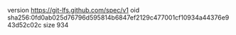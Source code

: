 version https://git-lfs.github.com/spec/v1
oid sha256:0fd0ab025d76796d595814b6847ef2129c477001cf10934a44376e943d52c02c
size 934
